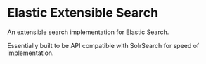 # Elastic Extensible Search

An extensible search implementation for Elastic Search. 

Essentially built to be API compatible with SolrSearch for speed of 
implementation. 

